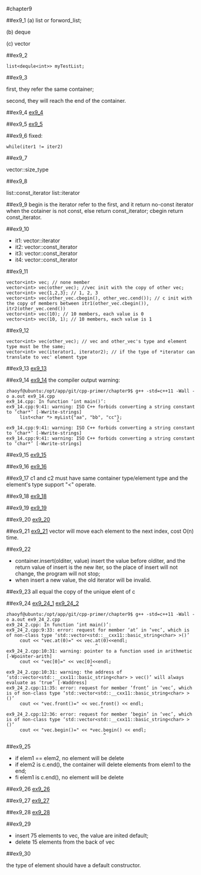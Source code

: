 #chapter9

##ex9_1
(a) list or forword_list;

(b) deque

(c) vector

##ex9_2
~~~
list<dequle<int>> myTestList;
~~~

##ex9_3

first, they refer the same container;

second, they will reach the end of the container.

##ex9_4
[ex9_4](https://github.com/suisuihan/cpp-primer/blob/master/chapter9/ex9_4.h)

##ex9_5
[ex9_5](https://github.com/suisuihan/cpp-primer/blob/master/chapter9/ex9_5.h)

##ex9_6
fixed:
~~~
while(iter1 != iter2)
~~~

##ex9_7

vector<int>::size_type


##ex9_8

list<string>::const_iterator
list<string>::iterator


##ex9_9
begin is the iterator refer to the first, and it return no-const iterator when the cotainer is not const, else return const_iterator;
 cbegin return const_iterator.

##ex9_10    
* it1: vector<int>::iterator
* it2: vector<int>::const_iterator
* it3: vector<int>::const_iterator
* it4: vector<int>::const_iterator

##ex9_11
```
vector<int> vec; // none member
vector<int> vec(other_vec); //vec init with the copy of other vec;
vector<int> vec{1,2,3}; // 1, 2, 3
vector<int> vec(other_vec.cbegin(), other_vec.cend()); // c init with the copy of members between itr1(other_vec.cbegin()), itr2(other_vec.cend())
vector<int> vec(10); // 10 members, each value is 0
vector<int> vec(10, 1); // 10 members, each value is 1
```

##ex9_12
```
vector<int> vec(other_vec); // vec and other_vec's type and element type must be the same;
vector<int> vec(iterator1, iterator2); // if the type of *iterator can translate to vec' element type
```

##ex9_13
[ex9_13](https://github.com/suisuihan/cpp-primer/blob/master/chapter9/ex9_13.cpp)


##ex9_14
[ex9_14](https://github.com/suisuihan/cpp-primer/blob/master/chapter9/ex9_14.cpp)
the compiler output warning:
```
zhaoyf@ubuntu:/opt/app/git/cpp-primer/chapter9$ g++ -std=c++11 -Wall -o a.out ex9_14.cpp
ex9_14.cpp: In function ‘int main()’:
ex9_14.cpp:9:41: warning: ISO C++ forbids converting a string constant to ‘char*’ [-Wwrite-strings]
     list<char *> myList{"aa", "bb", "cc"};
                                         ^
ex9_14.cpp:9:41: warning: ISO C++ forbids converting a string constant to ‘char*’ [-Wwrite-strings]
ex9_14.cpp:9:41: warning: ISO C++ forbids converting a string constant to ‘char*’ [-Wwrite-strings]
```

##ex9_15
[ex9_15](https://github.com/suisuihan/cpp-primer/blob/master/chapter9/ex9_15.cpp)


##ex9_16
[ex9_16](https://github.com/suisuihan/cpp-primer/blob/master/chapter9/ex9_16.cpp)


##ex9_17
c1 and c2 must have same container type/element type and the element's type support "<" operate.

##ex9_18
[ex9_18](https://github.com/suisuihan/cpp-primer/blob/master/chapter9/ex9_18.cpp)

##ex9_19
[ex9_19](https://github.com/suisuihan/cpp-primer/blob/master/chapter9/ex9_19.cpp)

##ex9_20
[ex9_20](https://github.com/suisuihan/cpp-primer/blob/master/chapter9/ex9_20.cpp)

##ex9_21
[ex9_21](https://github.com/suisuihan/cpp-primer/blob/master/chapter9/ex9_21.cpp)
vector will move each element to the next index, cost O(n) time.

##ex9_22
* container.insert(olditer, value) insert the value before olditer, and the return value of insert is the new iter, so the place of insert will not change, the
program will not stop;
* when insert a new value, the old iterator will be invalid.

##ex9_23
all equal the copy of the unique elent of c

##ex9_24
[ex9_24_1](https://github.com/suisuihan/cpp-primer/blob/master/chapter9/ex9_24_1.cpp)
[ex9_24_2](https://github.com/suisuihan/cpp-primer/blob/master/chapter9/ex9_24_2.cpp)

```
zhaoyf@ubuntu:/opt/app/git/cpp-primer/chapter9$ g++ -std=c++11 -Wall -o a.out ex9_24_2.cpp
ex9_24_2.cpp: In function ‘int main()’:
ex9_24_2.cpp:9:33: error: request for member ‘at’ in ‘vec’, which is of non-class type ‘std::vector<std::__cxx11::basic_string<char> >()’
     cout << "vec.at(0)=" << vec.at(0)<<endl;
                                 ^
ex9_24_2.cpp:10:31: warning: pointer to a function used in arithmetic [-Wpointer-arith]
     cout << "vec[0]=" << vec[0]<<endl;
                               ^
ex9_24_2.cpp:10:31: warning: the address of ‘std::vector<std::__cxx11::basic_string<char> > vec()’ will always evaluate as ‘true’ [-Waddress]
ex9_24_2.cpp:11:35: error: request for member ‘front’ in ‘vec’, which is of non-class type ‘std::vector<std::__cxx11::basic_string<char> >()’
     cout << "vec.front()=" << vec.front() << endl;
                                   ^
ex9_24_2.cpp:12:36: error: request for member ‘begin’ in ‘vec’, which is of non-class type ‘std::vector<std::__cxx11::basic_string<char> >()’
     cout << "vec.begin()=" << *vec.begin() << endl; 
                                    ^
```

##ex9_25

* if elem1 == elem2, no element will be delete
* if elem2 is c.end(), the container will delete elements from elem1 to the end;
* fi elem1 is c.end(), no element will be delete

##ex9_26
[ex9_26](https://github.com/suisuihan/cpp-primer/blob/master/chapter9/ex9_26.cpp)

##ex9_27
[ex9_27](https://github.com/suisuihan/cpp-primer/blob/master/chapter9/ex9_27.cpp)

##ex9_28
[ex9_28](https://github.com/suisuihan/cpp-primer/blob/master/chapter9/ex9_28.cpp)

##ex9_29
* insert 75 elements to vec, the value are inited default;
* delete 15 elements from the back of vec


##ex9_30

the type of element should have a default constructor.





















































